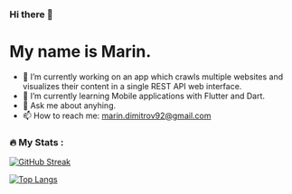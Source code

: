 ### Hi there 👋

# My name is Marin.
- 🔭 I’m currently working on an app which crawls multiple websites and visualizes their content in a single REST API web interface.
- 🌱 I’m currently learning Mobile applications with Flutter and Dart.
- 💬 Ask me about anyhing.
- 📫 How to reach me: marin.dimitrov92@gmail.com

### :fire: My Stats :

[![GitHub Streak](https://streak-stats.demolab.com?user=midimitrova&theme=dark&hide_border=true&date_format=j%20M%5B%20Y%5D&mode=weekly)](https://git.io/streak-stats)

[![Top Langs](https://github-readme-stats.vercel.app/api/top-langs/?username=midimitrova&layout=compact&theme=vision-friendly-dark)](https://github.com/anuraghazra/github-readme-stats)
